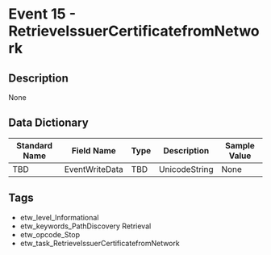 # Event 15 - RetrieveIssuerCertificatefromNetwork

## Description
None

## Data Dictionary
|Standard Name|Field Name|Type|Description|Sample Value|
|---|---|---|---|---|
|TBD|EventWriteData|TBD|UnicodeString|None|None|

## Tags
* etw_level_Informational
* etw_keywords_PathDiscovery Retrieval
* etw_opcode_Stop
* etw_task_RetrieveIssuerCertificatefromNetwork